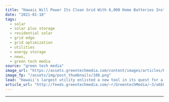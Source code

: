 ```yaml
---
title: "Hawaii Will Power Its Clean Grid With 6,000 Home Batteries Installed by Swell Energy"
date: "2021-01-18"
tags: 
  - solar
  - solar plus storage 
  - residential solar
  - grid edge
  - grid optimization
  - utilities
  - energy storage
  - news,
  - green tech media
source: "green tech media"
image_url: "https://assets.greentechmedia.com/content/images/articles/Hawaii_surf_and_solar_XL.jpg"
image_fp: "/assets/img/post_thumbnails/108.png"
lead: "Hawaii's largest utility enlisted a new tool in its quest for a carbon-free electricity system -  thousands of batteries installed in people's homes. Hawaiian Electric won regulator approval for a $25 million plan to harness solar and batteries at 6,00 ..."
article_url: "http://feeds.greentechmedia.com/~r/GreentechMedia/~3/o6E6YJu-Z9c/hawaii-will-power-its-clean-grid-with-6000-home-batteries-installed-by-swell-energy"
---
```


---
